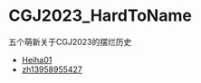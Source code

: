 # CGJ2023_HardToName
五个萌新关于CGJ2023的摆烂历史
* [Heiha01](https://github.com/Heiha01/CGJ2023_HardToName) 
* [zh13958955427](https://github.com/zh13958955427/CGJ2023_HardToName)

